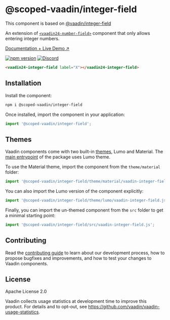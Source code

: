 # @scoped-vaadin/integer-field

This component is based on [@vaadin/integer-field](https://www.npmjs.com/package/@vaadin/integer-field)

An extension of [`<vaadin24-number-field>`](https://www.npmjs.com/package/@scoped-vaadin/number-field) component that only allows entering integer numbers.

[Documentation + Live Demo ↗](https://vaadin.com/docs/latest/components/number-field/#integer-field)

[![npm version](https://badgen.net/npm/v/@scoped-vaadin/integer-field)](https://www.npmjs.com/package/@scoped-vaadin/integer-field)
[![Discord](https://img.shields.io/discord/732335336448852018?label=discord)](https://discord.gg/PHmkCKC)

```html
<vaadin24-integer-field label="X"></vaadin24-integer-field>
```

## Installation

Install the component:

```sh
npm i @scoped-vaadin/integer-field
```

Once installed, import the component in your application:

```js
import '@scoped-vaadin/integer-field';
```

## Themes

Vaadin components come with two built-in [themes](https://vaadin.com/docs/latest/styling), Lumo and Material.
The [main entrypoint](https://github.com/vaadin/web-components/blob/main/packages/integer-field/vaadin-integer-field.js) of the package uses Lumo theme.

To use the Material theme, import the component from the `theme/material` folder:

```js
import '@scoped-vaadin/integer-field/theme/material/vaadin-integer-field.js';
```

You can also import the Lumo version of the component explicitly:

```js
import '@scoped-vaadin/integer-field/theme/lumo/vaadin-integer-field.js';
```

Finally, you can import the un-themed component from the `src` folder to get a minimal starting point:

```js
import '@scoped-vaadin/integer-field/src/vaadin-integer-field.js';
```

## Contributing

Read the [contributing guide](https://vaadin.com/docs/latest/contributing/overview) to learn about our development process, how to propose bugfixes and improvements, and how to test your changes to Vaadin components.

## License

Apache License 2.0

Vaadin collects usage statistics at development time to improve this product.
For details and to opt-out, see https://github.com/vaadin/vaadin-usage-statistics.
